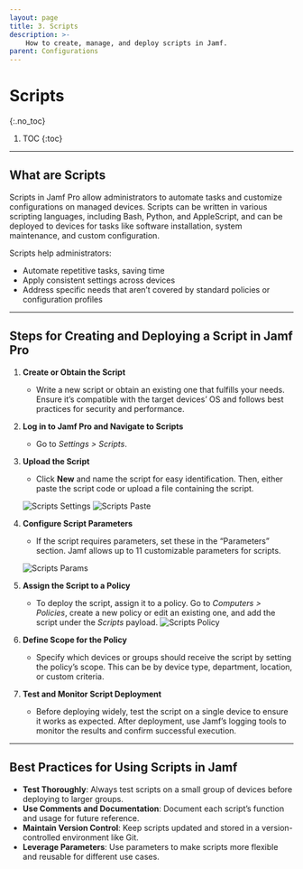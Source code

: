 ```yaml
---
layout: page
title: 3. Scripts
description: >-
    How to create, manage, and deploy scripts in Jamf.
parent: Configurations
---
```


# Scripts
{:.no_toc}

1. TOC
{:toc}

---

## What are Scripts

Scripts in Jamf Pro allow administrators to automate tasks and customize configurations on managed devices. Scripts can be written in various scripting languages, including Bash, Python, and AppleScript, and can be deployed to devices for tasks like software installation, system maintenance, and custom configuration.

Scripts help administrators:
- Automate repetitive tasks, saving time
- Apply consistent settings across devices
- Address specific needs that aren’t covered by standard policies or configuration profiles

---

## Steps for Creating and Deploying a Script in Jamf Pro

1. **Create or Obtain the Script**
   - Write a new script or obtain an existing one that fulfills your needs. Ensure it’s compatible with the target devices’ OS and follows best practices for security and performance.

2. **Log in to Jamf Pro and Navigate to Scripts**
   - Go to *Settings > Scripts*.

3. **Upload the Script**
   - Click **New** and name the script for easy identification. Then, either paste the script code or upload a file containing the script.

    ![Scripts Settings](../assets/images/script/script1.png)
    ![Scripts Paste](../assets/images/script/script2.png)

4. **Configure Script Parameters**
   - If the script requires parameters, set these in the “Parameters” section. Jamf allows up to 11 customizable parameters for scripts.

    ![Scripts Params](../assets/images/script/script3.png)

5. **Assign the Script to a Policy**
   - To deploy the script, assign it to a policy. Go to *Computers > Policies*, create a new policy or edit an existing one, and add the script under the *Scripts* payload.
   ![Scripts Policy](../assets/images/script/script4.png)

6. **Define Scope for the Policy**
   - Specify which devices or groups should receive the script by setting the policy’s scope. This can be by device type, department, location, or custom criteria.

7. **Test and Monitor Script Deployment**
   - Before deploying widely, test the script on a single device to ensure it works as expected. After deployment, use Jamf’s logging tools to monitor the results and confirm successful execution.

---

## Best Practices for Using Scripts in Jamf

- **Test Thoroughly**: Always test scripts on a small group of devices before deploying to larger groups.
- **Use Comments and Documentation**: Document each script’s function and usage for future reference.
- **Maintain Version Control**: Keep scripts updated and stored in a version-controlled environment like Git.
- **Leverage Parameters**: Use parameters to make scripts more flexible and reusable for different use cases.
